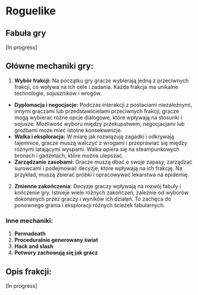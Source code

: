 # Roguelike

## Fabuła gry
[In progress]

## Główne mechaniki gry:
1. **Wybór frakcji:** Na początku gry gracze wybierają jedną z przeciwnych frakcji, co wpływa na ich cele i zadania. Każda frakcja ma unikalne technologie, sojuszników i wrogów.
- **Dyplomacja i negocjacje:** Podczas interakcji z postaciami niezależnymi, innymi graczami lub przedstawicielami przeciwnych frakcji, gracze mogą wybierać różne opcje dialogowe, które wpływają na stosunki i sojusze. Możliwość wyboru między przekupstwem, negocjacjami lub groźbami może mieć istotne konsekwencje.
- **Walka i eksploracja:** W miarę jak rozwiązują zagadki i odkrywają tajemnice, gracze muszą walczyć z wrogami i przeprawiać się między różnymi latającymi wyspami. Walka opiera się na steampunkowych bronach i gadżetach, które można ulepszać.
- **Zarządzanie zasobami:** Gracze muszą dbać o swoje zapasy, zarządzać surowcami i podejmować decyzje, które wpływają na ich frakcję. Na przykład, muszą zbierać próbki i opracowywać lekarstwa na epidemię.
2. **Zmienne zakończenia:** Decyzje graczy wpływają na rozwój fabuły i kończenie gry. Istnieje wiele różnych zakończeń, zależnie od wyborów dokonanych przez graczy i wyników ich działań. To zachęca do ponownego grania i eksploracji różnych ścieżek fabularnych.

### Inne mechaniki:
1. **Permadeath** 
2. **Proceduralnie generowany świat**
3. **Hack and slash**
4. **Potwory zachowują się jak gracz**

## Opis frakcji:
[In progress]